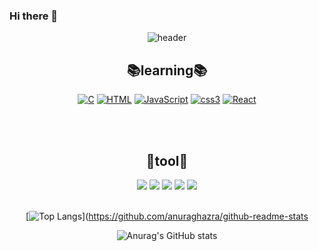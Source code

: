 ### Hi there 👋
<div align=center>
  
![header](https://capsule-render.vercel.app/api?type=waving&color=gradient&height=300&section=header&text=Juwon&fontSize=60)
    
  <div align=center>
    
  ## 📚learning📚
[![C](https://img.shields.io/badge/C-A8B9CC?style=flat-square&logo=C&logoColor=white)](github.com/HongSJae/todolist)
[![HTML](https://img.shields.io/badge/HTML5-E34F26?style=flat-square&logo=HTML5&logoColor=white)](github.com/HongSJae/todolist)
[![JavaScript](https://img.shields.io/badge/JavaScript-F7DF1E?style=flat-square&logo=JavaScript&logoColor=white)](github.com/HongSJae/todolist)
[![css3](https://img.shields.io/badge/CSS3-1572B6?style=flat-square&logo=CSS3&logoColor=white)](github.com/HongSJae/todolist)
[![React](https://img.shields.io/badge/React-61DAFB?style=flat-square&logo=React&logoColor=white)](github.com/HongSJae/todolist)
    
<br><br>

## 🔨tool🔨
  <img src="https://img.shields.io/badge/Notion-000000?style=flat-square&logo=Notion&logoColor=white"/>
  <img src="https://img.shields.io/badge/GitKraken-179287?style=flat-square&logo=GitKraken&logoColor=white"/>
  <img src="https://img.shields.io/badge/GitHub-181717?style/badge&logo=GitHub&logoColor=white">
  <img src="https://img.shields.io/badge/Visual Stdio-5C2D91?style/badge&logo=Visual-Studio&logoColor=white">
  <img src="https://img.shields.io/badge/Visual Studio Code-007ACC?style/badge&logo=Visual Studio Code&logoColor=white">
  <br><br>    

    
<div align=center>
  
[![Top Langs](https://github-readme-stats.vercel.app/api/top-langs/?username=juwon1207&layout=compact)](https://github.com/anuraghazra/github-readme-stats
  
  <div align=center>
  
![Anurag's GitHub stats](https://github-readme-stats.vercel.app/api?username=juwon1207&show_icons=true&theme=buefy)

